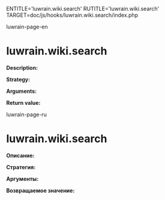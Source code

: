 
ENTITLE='luwrain.wiki.search'
RUTITLE='luwrain.wiki.search'
TARGET=doc/js/hooks/luwrain.wiki.search/index.php

luwrain-page-en

# luwrain.wiki.search

__Description:__

__Strategy:__

__Arguments:__

__Return value:__


luwrain-page-ru

# luwrain.wiki.search 

__Описание:__

__Стратегия:__

__Аргументы:__

__Возвращаемое значение:__

